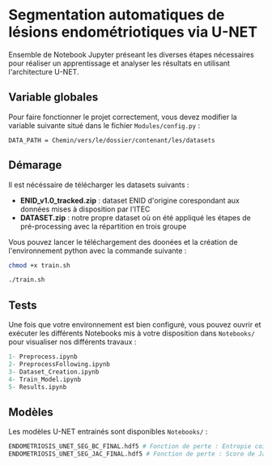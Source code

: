 # Segmentation automatiques de lésions endométriotiques via U-NET

Ensemble de Notebook Jupyter préseant les diverses étapes nécessaires pour réaliser un apprentissage et analyser les résultats en utilisant l'architecture U-NET.

## Variable globales

Pour faire fonctionner le projet correctement, vous devez modifier la variable suivante situé dans le fichier `Modules/config.py` :

`DATA_PATH = Chemin/vers/le/dossier/contenant/les/datasets`

## Démarage

Il est nécéssaire de télécharger les datasets suivants :

- **ENID_v1.0_tracked.zip** : dataset ENID d'origine corespondant aux données mises à disposition par l'ITEC
- **DATASET.zip** : notre propre dataset où on été appliqué les étapes de pré-processing avec la répartition en trois groupe

Vous pouvez lancer le téléchargement des doonées et la création de l'environnement python avec la commande suivante :

```bash
chmod +x train.sh

./train.sh
```

## Tests

Une fois que votre environnement est bien configuré, vous pouvez ouvrir et exécuter les différents Notebooks mis à votre disposition dans `Notebooks/` pour visualiser nos différents travaux :

```python
1- Preprocess.ipynb
2- PreprocessFollowing.ipynb
3- Dataset_Creation.ipynb
4- Train_Model.ipynb
5- Results.ipynb
```

## Modèles

Les modèles U-NET entrainés sont disponibles `Notebooks/` :

```python
ENDOMETRIOSIS_UNET_SEG_BC_FINAL.hdf5 # Fonction de perte : Entropie coirée binaire
ENDOMETRIOSIS_UNET_SEG_JAC_FINAL.hdf5 # Fonction de perte : Score de Jaccard
```
